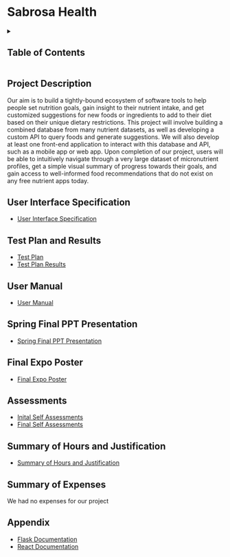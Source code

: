 # Sabrosa Health

<details>
  <summary><h2>Table of Contents</h2></summary>
  
  1. [Project Description](https://github.com/sngeorge27/SeniorDesign/blob/main/README.md#project-description)
  2. [User Interface Specification](https://github.com/sngeorge27/SeniorDesign/blob/main/README.md#user-interface-specification)
  3. [Test Plan and Results](https://github.com/sngeorge27/SeniorDesign/blob/main/README.md#test-plan-and-results)
  4. [User Manual](https://github.com/sngeorge27/SeniorDesign/blob/main/README.md#user-manual)
  5. [Spring Final PPT Presentation](https://github.com/sngeorge27/SeniorDesign/blob/main/README.md#spring-final-ppt-presentation)
  6. [Final Expo Poster](https://github.com/sngeorge27/SeniorDesign/blob/main/README.md#final-expo-poster)
  7. [Assessments](https://github.com/sngeorge27/SeniorDesign/blob/main/README.md#assessments)
      * [Initial Self Assessments](https://github.com/sngeorge27/SeniorDesign/tree/main/HomeworkAssigments/Assessments/InitialSelfAssessments)
      * [Final Self Assessments](https://github.com/sngeorge27/SeniorDesign/tree/main/HomeworkAssigments/Assessments/FinalSelfAssessments)
  8. [Summary of Hours and Justification](https://github.com/sngeorge27/SeniorDesign/blob/main/README.md#summary-of-hours-and-justification)
  9. [Summary of Expenses](https://github.com/sngeorge27/SeniorDesign/blob/main/README.md#summary-of-expenses)
  10. [Appendix](https://github.com/sngeorge27/SeniorDesign/blob/main/README.md#appendix)

</details>

## Project Description

Our aim is to build a tightly-bound ecosystem of software tools to help people set nutrition goals, gain insight to their nutrient intake, and get customized suggestions for new foods or ingredients to add to their diet based on their unique dietary restrictions. This project will involve building a combined database from many nutrient datasets, as well as developing a custom API to query foods and generate suggestions. We will also develop at least one front-end application to interact with this database and API, such as a mobile app or web app. Upon completion of our project, users will be able to intuitively navigate through a very large dataset of micronutrient profiles, get a simple visual summary of progress towards their goals, and gain access to well-informed food recommendations that do not exist on any free nutrient apps today.

## User Interface Specification

-   [User Interface Specification](https://github.com/sngeorge27/SeniorDesign/tree/main/HomeworkAssigments/UIDesignSpecification/UIDesignSpecification.md)

## Test Plan and Results

-   [Test Plan](https://github.com/sngeorge27/SeniorDesign/blob/main/HomeworkAssigments/TestPlan/Test%20Plan.pdf)
-   [Test Plan Results](https://github.com/sngeorge27/SeniorDesign/blob/main/HomeworkAssigments/TestPlan/TestPlanResults.md)

## User Manual

-   [User Manual](https://github.com/sngeorge27/SeniorDesign/tree/main/HomeworkAssigments/UserManual/UserManual.md)

## Spring Final PPT Presentation

-   [Spring Final PPT Presentation](https://docs.google.com/presentation/d/1fRtQKxM4E0HO-RsbeFrOSo6tP6fEt-PkFI8DraCKwow/edit?usp=sharing)

## Final Expo Poster

-   [Final Expo Poster](https://drive.google.com/file/d/1O2FEPk4RLGaTNR-8_lB4iZxN64WSRyXX/view?usp=sharing)

## Assessments

-   [Inital Self Assessments](https://github.com/sngeorge27/SeniorDesign/tree/main/HomeworkAssigments/Assessments/InitialSelfAssessments)
-   [Final Self Assessments](https://github.com/sngeorge27/SeniorDesign/tree/main/HomeworkAssigments/Assessments/FinalSelfAssessments)

## Summary of Hours and Justification

-   [Summary of Hours and Justification](https://github.com/sngeorge27/SeniorDesign/tree/main/HomeworkAssigments/SummaryOfHours.md)

## Summary of Expenses

We had no expenses for our project

## Appendix
- [Flask Documentation](https://flask.palletsprojects.com/en/2.2.x/)
- [React Documentation](https://legacy.reactjs.org/)
